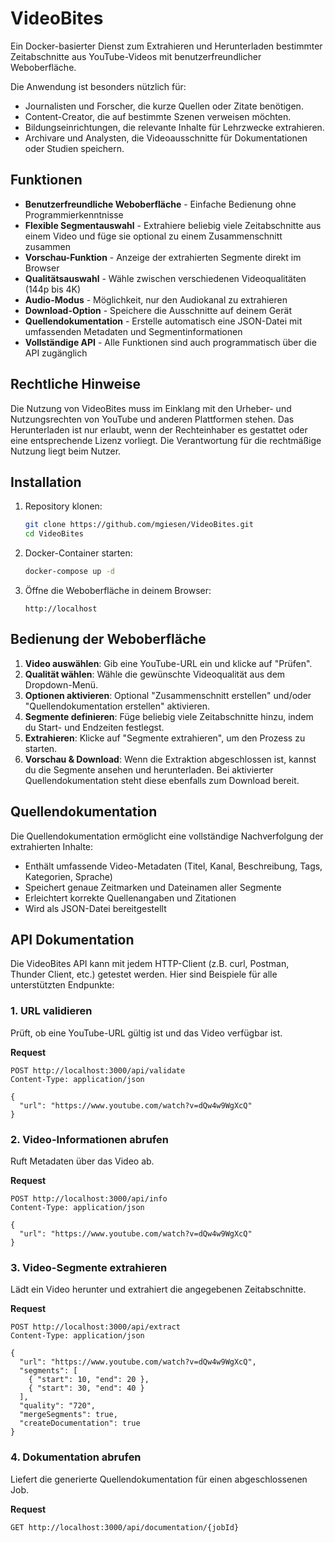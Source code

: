 # VideoBites

Ein Docker-basierter Dienst zum Extrahieren und Herunterladen bestimmter Zeitabschnitte aus YouTube-Videos mit benutzerfreundlicher Weboberfläche.

Die Anwendung ist besonders nützlich für:

- Journalisten und Forscher, die kurze Quellen oder Zitate benötigen.
- Content-Creator, die auf bestimmte Szenen verweisen möchten.
- Bildungseinrichtungen, die relevante Inhalte für Lehrzwecke extrahieren.
- Archivare und Analysten, die Videoausschnitte für Dokumentationen oder Studien speichern.

## Funktionen

- **Benutzerfreundliche Weboberfläche** - Einfache Bedienung ohne Programmierkenntnisse
- **Flexible Segmentauswahl** - Extrahiere beliebig viele Zeitabschnitte aus einem Video und füge sie optional zu einem Zusammenschnitt zusammen
- **Vorschau-Funktion** - Anzeige der extrahierten Segmente direkt im Browser
- **Qualitätsauswahl** - Wähle zwischen verschiedenen Videoqualitäten (144p bis 4K)
- **Audio-Modus** - Möglichkeit, nur den Audiokanal zu extrahieren
- **Download-Option** - Speichere die Ausschnitte auf deinem Gerät
- **Quellendokumentation** - Erstelle automatisch eine JSON-Datei mit umfassenden Metadaten und Segmentinformationen
- **Vollständige API** - Alle Funktionen sind auch programmatisch über die API zugänglich

## Rechtliche Hinweise

Die Nutzung von VideoBites muss im Einklang mit den Urheber- und Nutzungsrechten von YouTube und anderen Plattformen stehen. Das Herunterladen ist nur erlaubt, wenn der Rechteinhaber es gestattet oder eine entsprechende Lizenz vorliegt. Die Verantwortung für die rechtmäßige Nutzung liegt beim Nutzer.

## Installation

1. Repository klonen:

   ```bash
   git clone https://github.com/mgiesen/VideoBites.git
   cd VideoBites
   ```

2. Docker-Container starten:

   ```bash
   docker-compose up -d
   ```

3. Öffne die Weboberfläche in deinem Browser:

   ```
   http://localhost
   ```

## Bedienung der Weboberfläche

1. **Video auswählen**: Gib eine YouTube-URL ein und klicke auf "Prüfen".
2. **Qualität wählen**: Wähle die gewünschte Videoqualität aus dem Dropdown-Menü.
3. **Optionen aktivieren**: Optional "Zusammenschnitt erstellen" und/oder "Quellendokumentation erstellen" aktivieren.
4. **Segmente definieren**: Füge beliebig viele Zeitabschnitte hinzu, indem du Start- und Endzeiten festlegst.
5. **Extrahieren**: Klicke auf "Segmente extrahieren", um den Prozess zu starten.
6. **Vorschau & Download**: Wenn die Extraktion abgeschlossen ist, kannst du die Segmente ansehen und herunterladen. Bei aktivierter Quellendokumentation steht diese ebenfalls zum Download bereit.

## Quellendokumentation

Die Quellendokumentation ermöglicht eine vollständige Nachverfolgung der extrahierten Inhalte:

- Enthält umfassende Video-Metadaten (Titel, Kanal, Beschreibung, Tags, Kategorien, Sprache)
- Speichert genaue Zeitmarken und Dateinamen aller Segmente
- Erleichtert korrekte Quellenangaben und Zitationen
- Wird als JSON-Datei bereitgestellt

## API Dokumentation

Die VideoBites API kann mit jedem HTTP-Client (z.B. curl, Postman, Thunder Client, etc.) getestet werden. Hier sind Beispiele für alle unterstützten Endpunkte:

### 1. URL validieren

Prüft, ob eine YouTube-URL gültig ist und das Video verfügbar ist.

**Request**

```http
POST http://localhost:3000/api/validate
Content-Type: application/json

{
  "url": "https://www.youtube.com/watch?v=dQw4w9WgXcQ"
}
```

### 2. Video-Informationen abrufen

Ruft Metadaten über das Video ab.

**Request**

```http
POST http://localhost:3000/api/info
Content-Type: application/json

{
  "url": "https://www.youtube.com/watch?v=dQw4w9WgXcQ"
}
```

### 3. Video-Segmente extrahieren

Lädt ein Video herunter und extrahiert die angegebenen Zeitabschnitte.

**Request**

```http
POST http://localhost:3000/api/extract
Content-Type: application/json

{
  "url": "https://www.youtube.com/watch?v=dQw4w9WgXcQ",
  "segments": [
    { "start": 10, "end": 20 },
    { "start": 30, "end": 40 }
  ],
  "quality": "720",
  "mergeSegments": true,
  "createDocumentation": true
}
```

### 4. Dokumentation abrufen

Liefert die generierte Quellendokumentation für einen abgeschlossenen Job.

**Request**

```http
GET http://localhost:3000/api/documentation/{jobId}
```
